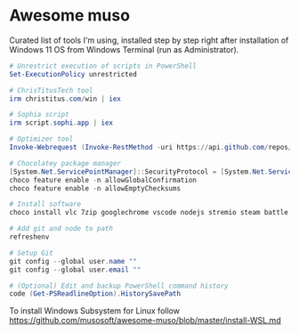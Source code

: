 
# Awesome muso

Curated list of tools I'm using, installed step by step right after installation of Windows 11 OS from Windows Terminal (run as Administrator).

```powershell
# Unrestrict execution of scripts in PowerShell
Set-ExecutionPolicy unrestricted

# ChrisTitusTech tool 
irm christitus.com/win | iex

# Sophia script
irm script.sophi.app | iex

# Optimizer tool
Invoke-Webrequest (Invoke-RestMethod -uri https://api.github.com/repos/hellzerg/optimizer/releases/latest | select -ExpandProperty assets | select -expand browser_download_url) -OutFile Optimizer.exe; & .\Optimizer.exe

# Chocolatey package manager
[System.Net.ServicePointManager]::SecurityProtocol = [System.Net.ServicePointManager]::SecurityProtocol -bor 3072; iex ((New-Object System.Net.WebClient).DownloadString('https://community.chocolatey.org/install.ps1'))
choco feature enable -n allowGlobalConfirmation
choco feature enable -n allowEmptyChecksums

# Install software
choco install vlc 7zip googlechrome vscode nodejs stremio steam battle.net qbittorrent firacode git copyq

# Add git and node to path
refreshenv

# Setup Git
git config --global user.name ""
git config --global user.email ""

# (Optional) Edit and backup PowerShell command history
code (Get-PSReadlineOption).HistorySavePath
```

To install Windows Subsystem for Linux follow https://github.com/musosoft/awesome-muso/blob/master/install-WSL.md
